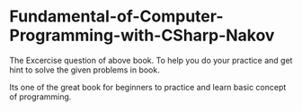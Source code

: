 # Fundamental-of-Computer-Programming-with-CSharp-Nakov

The Excercise question of above book. To help you do your practice and get hint to solve the given problems in book.

Its one of the great book for beginners to practice and learn basic concept of programming.
